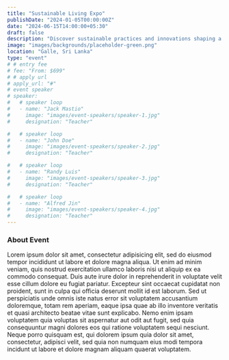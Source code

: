 ```yaml
---
title: "Sustainable Living Expo"
publishDate: "2024-01-05T00:00:00Z"
date: "2024-06-15T14:00:00+05:30"
draft: false
description: "Discover sustainable practices and innovations shaping a greener future."
image: "images/backgrounds/placeholder-green.png"
location: "Galle, Sri Lanka"
type: "event"
# # entry fee
# fee: "From: $699"
# # apply url
# apply_url: "#"
# event speaker
# speaker:
#   # speaker loop
#   - name: "Jack Mastio"
#     image: "images/event-speakers/speaker-1.jpg"
#     designation: "Teacher"

#   # speaker loop
#   - name: "John Doe"
#     image: "images/event-speakers/speaker-2.jpg"
#     designation: "Teacher"

#   # speaker loop
#   - name: "Randy Luis"
#     image: "images/event-speakers/speaker-3.jpg"
#     designation: "Teacher"

#   # speaker loop
#   - name: "Alfred Jin"
#     image: "images/event-speakers/speaker-4.jpg"
#     designation: "Teacher"
---
```


### About Event

Lorem ipsum dolor sit amet, consectetur adipisicing elit, sed do eiusmod tempor incididunt ut labore et dolore magna aliqua. Ut enim ad minim veniam, quis nostrud exercitation ullamco laboris nisi ut aliquip ex ea commodo consequat. Duis aute irure dolor in reprehenderit in voluptate velit esse cillum dolore eu fugiat pariatur. Excepteur sint occaecat cupidatat non proident, sunt in culpa qui officia deserunt mollit id est laborum. Sed ut perspiciatis unde omnis iste natus error sit voluptatem accusantium doloremque, totam rem aperiam, eaque ipsa quae ab illo inventore veritatis et quasi architecto beatae vitae sunt explicabo. Nemo enim ipsam voluptatem quia voluptas sit aspernatur aut odit aut fugit, sed quia consequuntur magni dolores eos qui ratione voluptatem sequi nesciunt. Neque porro quisquam est, qui dolorem ipsum quia dolor sit amet, consectetur, adipisci velit, sed quia non numquam eius modi tempora incidunt ut labore et dolore magnam aliquam quaerat voluptatem.
